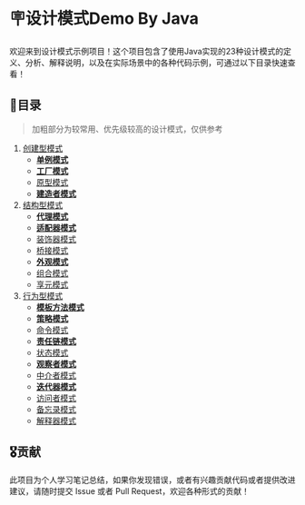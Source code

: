 # 🪧设计模式Demo By Java

​		欢迎来到设计模式示例项目！这个项目包含了使用Java实现的23种设计模式的定义、分析、解释说明，以及在实际场景中的各种代码示例，可通过以下目录快速查看！





## 📑目录

> 加粗部分为较常用、优先级较高的设计模式，仅供参考

1. [创建型模式](https://github.com/Palelie/Design-Patterns-Demo/tree/master/src/main/java/创建者模式)
   - **[单例模式](https://github.com/Palelie/Design-Patterns-Demo/tree/master/src/main/java/创建者模式/No1单例模式)**
   - **[工厂模式](https://github.com/Palelie/Design-Patterns-Demo/tree/master/src/main/java/创建者模式/No2工厂模式)**
   - [原型模式](https://github.com/Palelie/Design-Patterns-Demo/tree/master/src/main/java/创建者模式/No3原型模式)
   - **[建造者模式](https://github.com/Palelie/Design-Patterns-Demo/tree/master/src/main/java/创建者模式/No4建造者模式)**
2. [结构型模式](https://github.com/Palelie/Design-Patterns-Demo/tree/master/src/main/java/结构型模式)
   - **[代理模式](https://github.com/Palelie/Design-Patterns-Demo/tree/master/src/main/java/结构型模式/No5代理模式)**
   - **[适配器模式](https://github.com/Palelie/Design-Patterns-Demo/tree/master/src/main/java/结构型模式/No6适配器模式)**
   - [装饰器模式](https://github.com/Palelie/Design-Patterns-Demo/tree/master/src/main/java/结构型模式/No7装饰者模式)
   - [桥接模式](https://github.com/Palelie/Design-Patterns-Demo/tree/master/src/main/java/结构型模式/No8桥接模式)
   - **[外观模式](https://github.com/Palelie/Design-Patterns-Demo/tree/master/src/main/java/结构型模式/No9外观模式)**
   - [组合模式](https://github.com/Palelie/Design-Patterns-Demo/tree/master/src/main/java/结构型模式/No10组合模式)
   - [享元模式](https://github.com/Palelie/Design-Patterns-Demo/tree/master/src/main/java/结构型模式/No11享元模式)
3. [行为型模式](https://github.com/Palelie/Design-Patterns-Demo/tree/master/src/main/java/行为型模式)
   - **[模板方法模式](https://github.com/Palelie/Design-Patterns-Demo/tree/master/src/main/java/行为型模式/No12模板方法模式)**
   - **[策略模式](https://github.com/Palelie/Design-Patterns-Demo/tree/master/src/main/java/行为型模式/No13策略模式)**
   - [命令模式](https://github.com/Palelie/Design-Patterns-Demo/tree/master/src/main/java/行为型模式/No14命令模式)
   - **[责任链模式](https://github.com/Palelie/Design-Patterns-Demo/tree/master/src/main/java/行为型模式/No15责任链模式)**
   - [状态模式](https://github.com/Palelie/Design-Patterns-Demo/tree/master/src/main/java/行为型模式/No16状态模式)
   - **[观察者模式](https://github.com/Palelie/Design-Patterns-Demo/tree/master/src/main/java/行为型模式/No17观察者模式)**
   - [中介者模式](https://github.com/Palelie/Design-Patterns-Demo/tree/master/src/main/java/行为型模式/No18中介者模式)
   - **[迭代器模式](https://github.com/Palelie/Design-Patterns-Demo/tree/master/src/main/java/行为型模式/No19迭代器模式)**
   - [访问者模式](https://github.com/Palelie/Design-Patterns-Demo/tree/master/src/main/java/行为型模式/No20访问者模式)
   - [备忘录模式](https://github.com/Palelie/Design-Patterns-Demo/tree/master/src/main/java/行为型模式/No21备忘录模式)
   - [解释器模式](https://github.com/Palelie/Design-Patterns-Demo/tree/master/src/main/java/行为型模式/No22解释器模式)



## 🎖️贡献

​		此项目为个人学习笔记总结，如果你发现错误，或者有兴趣贡献代码或者提供改进建议，请随时提交 Issue 或者 Pull Request，欢迎各种形式的贡献！
